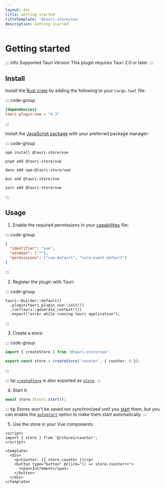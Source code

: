 ```yaml
---
layout: doc
title: Getting started
titleTemplate: '@tauri-store/vue'
description: Getting started
---
```


# Getting started

::: info Supported Tauri Version
This plugin requires Tauri 2.0 or later.
:::

## Install

Install the [Rust crate](https://crates.io/crates/tauri-plugin-vue) by adding the following to your `Cargo.toml` file:

::: code-group

```toml [src-tauri/Cargo.toml]
[dependencies]
tauri-plugin-vue = "0.3"
```

:::

Install the [JavaScript package](https://www.npmjs.com/package/@tauri-store/vue) with your preferred package manager:

::: code-group

```shell [npm]
npm install @tauri-store/vue
```

```shell [pnpm]
pnpm add @tauri-store/vue
```

```shell [deno]
deno add npm:@tauri-store/vue
```

```shell [bun]
bun add @tauri-store/vue
```

```shell [yarn]
yarn add @tauri-store/vue
```

:::

## Usage

1. Enable the required permissions in your [capabilities](https://tauri.app/security/capabilities/) file:

::: code-group

```json [src-tauri/capabilities/vue.json]
{
  "identifier": "vue",
  "windows": ["*"],
  "permissions": ["vue:default", "core:event:default"]
}
```

:::

2. Register the plugin with Tauri:

::: code-group

```rust{2} [src-tauri/src/lib.rs]
tauri::Builder::default()
  .plugin(tauri_plugin_vue::init())
  .run(tauri::generate_context!())
  .expect("error while running tauri application");
```

:::

3. Create a store:

::: code-group

```typescript [src/lib/stores/counter.ts]
import { createStore } from '@tauri-store/vue';

export const store = createStore('counter', { counter: 0 });
```

:::

::: tip
[`createStore`](https://tb.dev.br/tauri-store/js-docs/plugin-vue/functions/createStore.html) is also exported as [`store`](https://tb.dev.br/tauri-store/js-docs/plugin-vue/variables/store.html).
:::

4. Start it:

```typescript
await store.$tauri.start();
```

::: tip
Stores won't be saved nor synchronized until you [start](https://tb.dev.br/tauri-store/js-docs/plugin-vue/classes/Store.html#start) them, but you can enable the [`autoStart`](https://tb.dev.br/tauri-store/js-docs/plugin-vue/interfaces/StoreFrontendOptions.html#autostart) option to make them start automatically.
:::

5. Use the store in your Vue components:

```vue
<script>
import { store } from '@/stores/counter';
</script>

<template>
  <div>
    <p>Counter: {{ store.counter }}</p>
    <button type="button" @click="() => store.counter++">
      <span>Increment</span>
    </button>
  </div>
</template>
```
